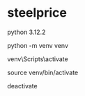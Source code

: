 # steelprice
python 3.12.2

python -m venv venv

venv\Scripts\activate  

source venv/bin/activate

deactivate
